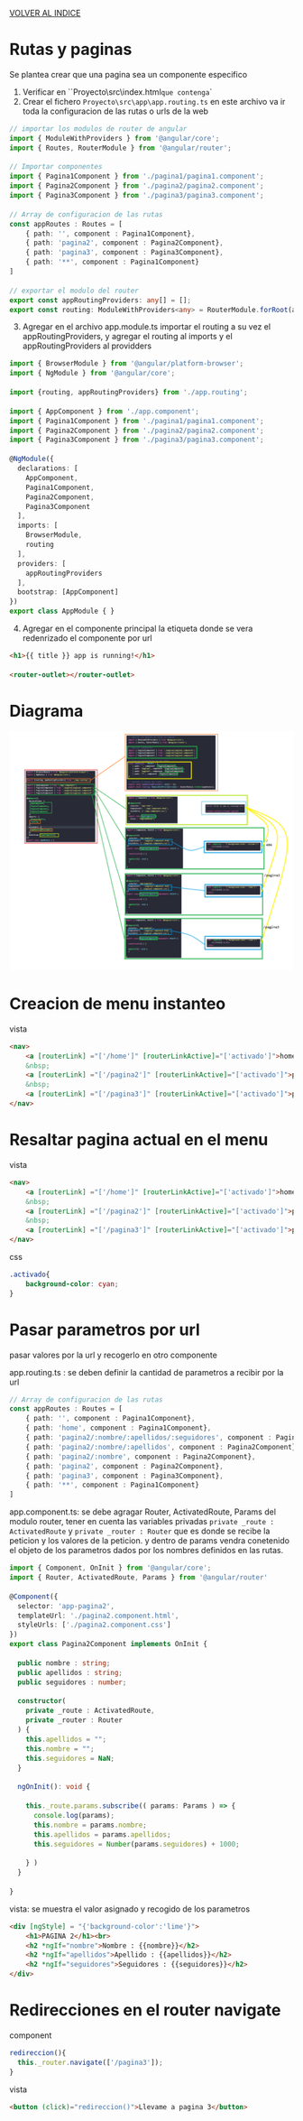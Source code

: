 [VOLVER AL INDICE](../../README.md)

# Rutas y paginas

Se plantea crear que una pagina sea un componente especifico

1. Verificar en ``Proyecto\src\index.html` que contenga `<base href="/">`
2. Crear el fichero `Proyecto\src\app\app.routing.ts` en este archivo va ir toda la configuracion de las rutas o urls de la web

```typescript
// importar los modulos de router de angular
import { ModuleWithProviders } from '@angular/core';
import { Routes, RouterModule } from '@angular/router';

// Importar componentes
import { Pagina1Component } from './pagina1/pagina1.component';
import { Pagina2Component } from './pagina2/pagina2.component';
import { Pagina3Component } from './pagina3/pagina3.component';

// Array de configuracion de las rutas
const appRoutes : Routes = [
    { path: '', component : Pagina1Component},
    { path: 'pagina2', component : Pagina2Component},
    { path: 'pagina3', component : Pagina3Component},
    { path: '**', component : Pagina1Component}
]

// exportar el modulo del router
export const appRoutingProviders: any[] = [];
export const routing: ModuleWithProviders<any> = RouterModule.forRoot(appRoutes);
```

3. Agregar en el archivo app.module.ts importar el routing a su vez el appRoutingProviders, y agregar el routing al imports y el appRoutingProviders al providders

```typescript
import { BrowserModule } from '@angular/platform-browser';
import { NgModule } from '@angular/core';

import {routing, appRoutingProviders} from './app.routing';

import { AppComponent } from './app.component';
import { Pagina1Component } from './pagina1/pagina1.component';
import { Pagina2Component } from './pagina2/pagina2.component';
import { Pagina3Component } from './pagina3/pagina3.component';

@NgModule({
  declarations: [
    AppComponent,
    Pagina1Component,
    Pagina2Component,
    Pagina3Component
  ],
  imports: [
    BrowserModule,
    routing
  ],
  providers: [
    appRoutingProviders
  ],
  bootstrap: [AppComponent]
})
export class AppModule { }
```

4. Agregar en el componente principal la etiqueta <route-oulet> donde se vera redenrizado el componente por url

```html
<h1>{{ title }} app is running!</h1>

<router-outlet></router-outlet>
```

# Diagrama

![Rutas](rutas.png)

# Creacion de menu instanteo

vista
```html
<nav>
    <a [routerLink] ="['/home']" [routerLinkActive]="['activado']">home</a>
    &nbsp;
    <a [routerLink] ="['/pagina2']" [routerLinkActive]="['activado']">pagina3</a>
    &nbsp;
    <a [routerLink] ="['/pagina3']" [routerLinkActive]="['activado']">pagina2</a>
</nav>
```

# Resaltar pagina actual en el menu

vista
```html
<nav>
    <a [routerLink] ="['/home']" [routerLinkActive]="['activado']">home</a>
    &nbsp;
    <a [routerLink] ="['/pagina2']" [routerLinkActive]="['activado']">pagina3</a>
    &nbsp;
    <a [routerLink] ="['/pagina3']" [routerLinkActive]="['activado']">pagina2</a>
</nav>
```

css
```css
.activado{
    background-color: cyan;
}
```

# Pasar parametros por url

pasar valores por la url y recogerlo en otro componente

app.routing.ts : se deben definir la cantidad de parametros a recibir por la url
```typescript
// Array de configuracion de las rutas
const appRoutes : Routes = [
    { path: '', component : Pagina1Component},
    { path: 'home', component : Pagina1Component},
    { path: 'pagina2/:nombre/:apellidos/:seguidores', component : Pagina2Component},
    { path: 'pagina2/:nombre/:apellidos', component : Pagina2Component},
    { path: 'pagina2/:nombre', component : Pagina2Component},
    { path: 'pagina2', component : Pagina2Component},
    { path: 'pagina3', component : Pagina3Component},
    { path: '**', component : Pagina1Component}
]
```

app.component.ts: se debe agragar Router, ActivatedRoute, Params del modulo router, tener en cuenta las variables privadas `private _route : ActivatedRoute` y `private _router : Router` que es donde se recibe la peticion y los valores de la peticion. y dentro de params vendra conetenido el objeto de los parametros dados por los nombres definidos en las rutas.

```typescript
import { Component, OnInit } from '@angular/core';
import { Router, ActivatedRoute, Params } from '@angular/router'

@Component({
  selector: 'app-pagina2',
  templateUrl: './pagina2.component.html',
  styleUrls: ['./pagina2.component.css']
})
export class Pagina2Component implements OnInit {

  public nombre : string;
  public apellidos : string;
  public seguidores : number;

  constructor(
    private _route : ActivatedRoute,
    private _router : Router 
  ) {  
    this.apellidos = "";
    this.nombre = "";
    this.seguidores = NaN;
  }

  ngOnInit(): void {

    this._route.params.subscribe(( params: Params ) => {
      console.log(params);
      this.nombre = params.nombre;
      this.apellidos = params.apellidos;
      this.seguidores = Number(params.seguidores) + 1000;

    } )
  }

}
```

vista: se muestra el valor asignado y recogido de los parametros
```html
<div [ngStyle] = "{'background-color':'lime'}">
    <h1>PAGINA 2</h1><br>
    <h2 *ngIf="nombre">Nombre : {{nombre}}</h2>
    <h2 *ngIf="apellidos">Apellido : {{apellidos}}</h2>
    <h2 *ngIf="seguidores">Seguidores : {{seguidores}}</h2>
</div>
```

# Redirecciones en el router navigate

component
```typescript
redireccion(){
  this._router.navigate(['/pagina3']);
}
```

vista
```html
<button (click)="redireccion()">Llevame a pagina 3</button>
```